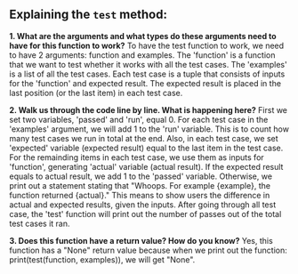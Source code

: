## Explaining the `test` method:

**1. What are the arguments and what types do these arguments need to have for this function to work?**
    To have the test function to work, we need to have 2 arguments: function and examples. 
    The 'function' is a function that we want to test whether it works with all the test cases. 
    The 'examples' is a list of all the test cases. Each test case is a tuple that consists of inputs for the 'function' and expected result. The expected result is placed in the last position (or the last item) in each test case. 
  
**2. Walk us through the code line by line. What is happening here?**
    First we set two variables, 'passed' and 'run', equal 0.
    For each test case in the 'examples' argument, we will add 1 to the 'run' variable. This is to count how many test cases we run in total at the end. 
    Also, in each test case, we set 'expected' variable (expected result) equal to the last item in the test case. For the remainding items in each test case, we use them as inputs for 'function', generating 'actual' variable (actual result).
    If the expected result equals to actual result, we add 1 to the 'passed' variable. Otherwise, we print out a statement stating that "Whoops. For example {example}, the function returned {actual}." This means to show users the difference in actual and expected results, given the inputs. 
    After going through all test case, the 'test' function will print out the number of passes out of the total test cases it ran. 
  
**3. Does this function have a return value? How do you know?**
    Yes, this function has a "None" return value because when we print out the function: print(test(function, examples)), we will get "None". 